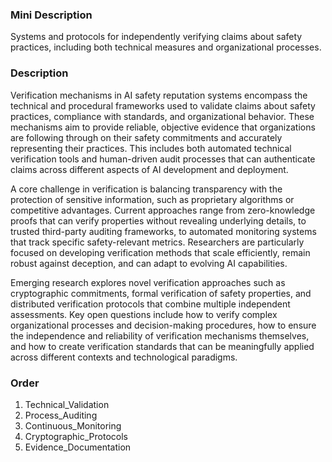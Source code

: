 ### Mini Description

Systems and protocols for independently verifying claims about safety practices, including both technical measures and organizational processes.

### Description

Verification mechanisms in AI safety reputation systems encompass the technical and procedural frameworks used to validate claims about safety practices, compliance with standards, and organizational behavior. These mechanisms aim to provide reliable, objective evidence that organizations are following through on their safety commitments and accurately representing their practices. This includes both automated technical verification tools and human-driven audit processes that can authenticate claims across different aspects of AI development and deployment.

A core challenge in verification is balancing transparency with the protection of sensitive information, such as proprietary algorithms or competitive advantages. Current approaches range from zero-knowledge proofs that can verify properties without revealing underlying details, to trusted third-party auditing frameworks, to automated monitoring systems that track specific safety-relevant metrics. Researchers are particularly focused on developing verification methods that scale efficiently, remain robust against deception, and can adapt to evolving AI capabilities.

Emerging research explores novel verification approaches such as cryptographic commitments, formal verification of safety properties, and distributed verification protocols that combine multiple independent assessments. Key open questions include how to verify complex organizational processes and decision-making procedures, how to ensure the independence and reliability of verification mechanisms themselves, and how to create verification standards that can be meaningfully applied across different contexts and technological paradigms.

### Order

1. Technical_Validation
2. Process_Auditing
3. Continuous_Monitoring
4. Cryptographic_Protocols
5. Evidence_Documentation

